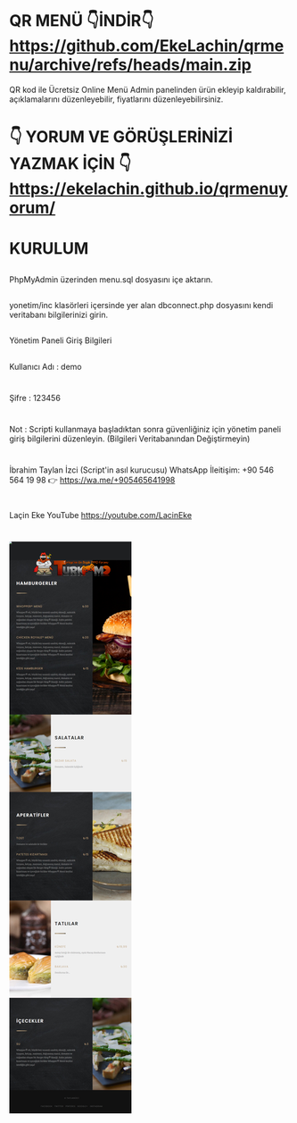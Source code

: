 #  QR MENÜ 👇İNDİR👇 https://github.com/EkeLachin/qrmenu/archive/refs/heads/main.zip
QR kod ile Ücretsiz Online Menü Admin panelinden ürün ekleyip kaldırabilir, açıklamalarını düzenleyebilir, fiyatlarını düzenleyebilirsiniz.
# 👇 YORUM VE GÖRÜŞLERİNİZİ YAZMAK İÇİN 👇 https://ekelachin.github.io/qrmenuyorum/ 
# KURULUM
##
PhpMyAdmin üzerinden menu.sql dosyasını içe aktarın.
##
yonetim/inc klasörleri içersinde yer alan dbconnect.php dosyasını kendi veritabanı bilgilerinizi girin.​
##
Yönetim Paneli Giriş Bilgileri​
##
Kullanıcı Adı : demo
#
Şifre : 123456
#
Not : Scripti kullanmaya başladıktan sonra güvenliğiniz için yönetim paneli giriş bilgilerini düzenleyin. (Bilgileri Veritabanından Değiştirmeyin)
#
İbrahim Taylan İzci (Script'in asıl kurucusu) WhatsApp İleitişim: +90 546 564 19 98 👉 https://wa.me/+905465641998
#
Laçin Eke YouTube https://youtube.com/LacinEke
#
<img src="https://raw.githubusercontent.com/EkeLachin/qrmenuyorum/main/resim_2022-12-24_234655311.png"/>
